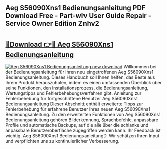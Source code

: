 ## Aeg S56090Xns1 Bedienungsanleitung PDF Download Free - Part-wlv User Guide Repair - Service Owner Edition Znhv2

# <h2><a href="http://df249s.blite.top/?on=Aeg+S56090Xns1+Bedienungsanleitung">🔗Download 👉🔴 Aeg S56090Xns1 Bedienungsanleitung</a></h2>

[![Aeg S56090Xns1 Bedienungsanleitung new download](https://i.imgur.com/lujVjoI.png)](http://df249s.blite.top/?on=Aeg+S56090Xns1+Bedienungsanleitung)
Willkommen bei der Bedienungsanleitung für Ihren neu eingetroffenen Aeg S56090Xns1 Bedienungsanleitung. Dieses Handbuch soll Ihnen helfen, das Beste aus Ihrem Produkt herauszuholen, indem es einen umfassenden Überblick über seine Funktionen, den Installationsprozess, die Bedienungsanleitung, Wartungstipps und Fehlerbehebungsverfahren gibt. Anleitung zur Fehlerbehebung für fortgeschrittene Benutzer Aeg S56090Xns1 Bedienungsanleitung Dieser Abschnitt enthält erweiterte Tipps zur Fehlerbehebung für erfahrene Benutzer Ihres neuen Aeg S56090Xns1 Bedienungsanleitung. Zu den erweiterten Funktionen von Aeg S56090Xns1 Bedienungsanleitung gehören Bilderkennung, Sprachbefehle, anpassbare Profile und automatische Backups, auf die alle über die schlanke und anpassbare Benutzeroberfläche zugegriffen werden kann. Ihr Feedback ist wichtig, Aeg S56090Xns1 BedienungsanleitungD. Wir schätzen Ihren Input und verpflichten uns zu kontinuierlicher Verbesserung.
